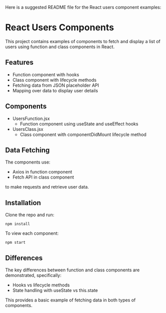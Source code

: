 Here is a suggested README file for the React users component examples:

# React Users Components

This project contains examples of components to fetch and display a list of users using function and class components in React.

## Features

- Function component with hooks
- Class component with lifecycle methods
- Fetching data from JSON placeholder API
- Mapping over data to display user details

## Components

- UsersFunction.jsx
  - Function component using useState and useEffect hooks
- UsersClass.jsx
  - Class component with componentDidMount lifecycle method

## Data Fetching 

The components use:

- Axios in function component
- Fetch API in class component 

to make requests and retrieve user data.

## Installation

Clone the repo and run:

```
npm install
```

To view each component:

```
npm start
```

## Differences 

The key differences between function and class components are demonstrated, specifically:

- Hooks vs lifecycle methods
- State handling with useState vs this.state

This provides a basic example of fetching data in both types of components.

